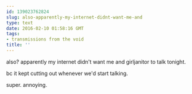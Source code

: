 ```yaml
---
id: 139023762824
slug: also-apparently-my-internet-didnt-want-me-and
type: text
date: 2016-02-10 01:58:16 GMT
tags:
- transmissions from the void
title: ''
---
```


also? apparently my internet didn't want me and girljanitor to talk tonight.

bc it kept cutting out whenever we'd start talking.

super. annoying.